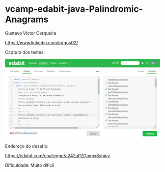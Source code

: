 # vcamp-edabit-java-Palindromic-Anagrams
Gustavo Victor Cerqueira

https://www.linkedin.com/in/gus02/

Captura dos testes:

![](https://github.com/Gus0092/vcamp-edabit-java-Palindromic-Anagrams/blob/main/captura-dos-testes.png)

Endereço do desafio:

https://edabit.com/challenge/a242aPZGmmx8xhiuy

Dificuldade: Muito dificil
